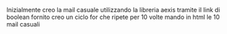 Inizialmente creo la mail casuale utilizzando la libreria aexis tramite il link di boolean fornito
creo un ciclo for che ripete per 10 volte
mando in html le 10 mail casuali